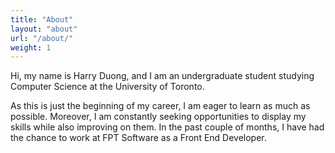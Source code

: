 ```yaml
---
title: "About"
layout: "about"
url: "/about/"
weight: 1
---
```


Hi, my name is Harry Duong, and I am an undergraduate student studying Computer Science at the University of Toronto. 

As this is just the beginning of my career, I am eager to learn as much as possible. Moreover, I am constantly seeking opportunities to display my skills while also improving on them. In the past couple of months, I have had the chance to work at FPT Software as a Front End Developer.
